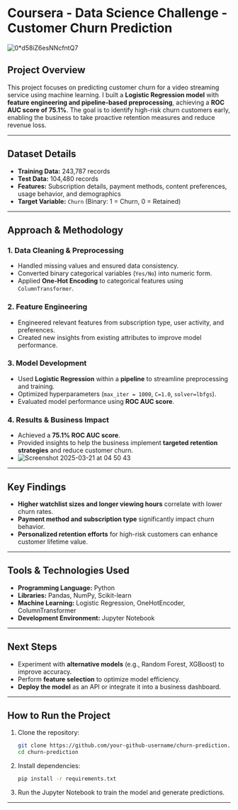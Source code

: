 # **Coursera - Data Science Challenge - Customer Churn Prediction**

![0*d58iZ6esNNcfntQ7](https://github.com/user-attachments/assets/124de62d-2f90-4343-aa0d-25ada771c155)


## **Project Overview**  
This project focuses on predicting customer churn for a video streaming service using machine learning. I built a **Logistic Regression model** with **feature engineering and pipeline-based preprocessing**, achieving a **ROC AUC score of 75.1%**. The goal is to identify high-risk churn customers early, enabling the business to take proactive retention measures and reduce revenue loss.


---

## **Dataset Details**  
- **Training Data:** 243,787 records  
- **Test Data:** 104,480 records  
- **Features:** Subscription details, payment methods, content preferences, usage behavior, and demographics  
- **Target Variable:** `Churn` (Binary: 1 = Churn, 0 = Retained)  

---

## **Approach & Methodology**  

### **1. Data Cleaning & Preprocessing**
- Handled missing values and ensured data consistency.
- Converted binary categorical variables (`Yes/No`) into numeric form.
- Applied **One-Hot Encoding** to categorical features using `ColumnTransformer`.

### **2. Feature Engineering**
- Engineered relevant features from subscription type, user activity, and preferences.
- Created new insights from existing attributes to improve model performance.

### **3. Model Development**
- Used **Logistic Regression** within a **pipeline** to streamline preprocessing and training.
- Optimized hyperparameters (`max_iter = 1000`, `C=1.0`, `solver=lbfgs`).
- Evaluated model performance using **ROC AUC score**.

### **4. Results & Business Impact**
- Achieved a **75.1% ROC AUC score**.
- Provided insights to help the business implement **targeted retention strategies** and reduce customer churn.
- ![Screenshot 2025-03-21 at 04 50 43](https://github.com/user-attachments/assets/1033837d-47f3-431b-80d2-422ae5ae7bd9)


---

## **Key Findings**
- **Higher watchlist sizes and longer viewing hours** correlate with lower churn rates.
- **Payment method and subscription type** significantly impact churn behavior.
- **Personalized retention efforts** for high-risk customers can enhance customer lifetime value.

---

## **Tools & Technologies Used**
- **Programming Language:** Python  
- **Libraries:** Pandas, NumPy, Scikit-learn  
- **Machine Learning:** Logistic Regression, OneHotEncoder, ColumnTransformer  
- **Development Environment:** Jupyter Notebook  

---

## **Next Steps**
- Experiment with **alternative models** (e.g., Random Forest, XGBoost) to improve accuracy.  
- Perform **feature selection** to optimize model efficiency.  
- **Deploy the model** as an API or integrate it into a business dashboard.  

---

## **How to Run the Project**
1. Clone the repository:  
   ```bash
   git clone https://github.com/your-github-username/churn-prediction.git
   cd churn-prediction
   ```
2. Install dependencies:  
   ```bash
   pip install -r requirements.txt
   ```
3. Run the Jupyter Notebook to train the model and generate predictions.  

---
